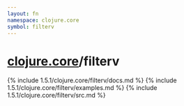 ```yaml
---
layout: fn
namespace: clojure.core
symbol: filterv
---
```


# [clojure.core](../)/filterv

{% include 1.5.1/clojure.core/filterv/docs.md %}
{% include 1.5.1/clojure.core/filterv/examples.md %}
{% include 1.5.1/clojure.core/filterv/src.md %}

